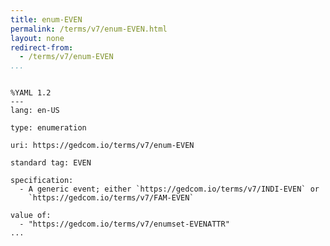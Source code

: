 ```yaml
---
title: enum-EVEN
permalink: /terms/v7/enum-EVEN.html
layout: none
redirect-from:
  - /terms/v7/enum-EVEN
...
```


```

%YAML 1.2
---
lang: en-US

type: enumeration

uri: https://gedcom.io/terms/v7/enum-EVEN

standard tag: EVEN

specification:
  - A generic event; either `https://gedcom.io/terms/v7/INDI-EVEN` or
    `https://gedcom.io/terms/v7/FAM-EVEN`

value of:
  - "https://gedcom.io/terms/v7/enumset-EVENATTR"
...

```
